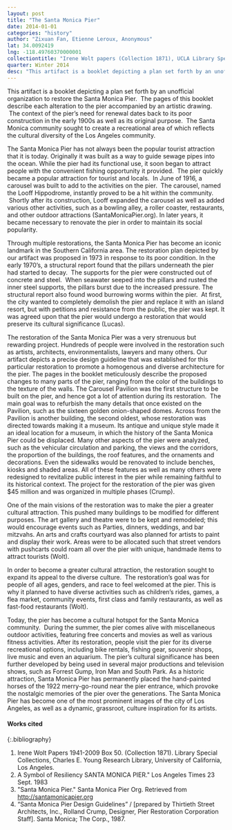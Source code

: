 ```yaml
---
layout: post
title: "The Santa Monica Pier"
date: 2014-01-01
categories: "history"
author: "Zixuan Fan, Etienne Leroux, Anonymous"
lat: 34.0092419
lng: -118.49760370000001
collectiontitle: "Irene Wolt papers (Collection 1871), UCLA Library Special Collections"
quarter: Winter 2014
desc: "This artifact is a booklet depicting a plan set forth by an unofficial organization to restore the Santa Monica Pier.  The pages of this booklet describe each alteration to the pier accompanied by an artistic drawing.  The context of the pier’s need for renewal dates back to its poor construction in the early 1900s as well as its original purpose.  The Santa Monica community sought to create a recreational area of which reflects the cultural diversity of the Los Angeles community."
---
```

This artifact is a booklet depicting a plan set forth by an unofficial organization to restore the Santa Monica Pier.  The pages of this booklet describe each alteration to the pier accompanied by an artistic drawing.  The context of the pier’s need for renewal dates back to its poor construction in the early 1900s as well as its original purpose.  The Santa Monica community sought to create a recreational area of which reflects the cultural diversity of the Los Angeles community.

The Santa Monica Pier has not always been the popular tourist attraction that it is today. Originally it was built as a way to guide sewage pipes into the ocean. While the pier had its functional use, it soon began to attract people with the convenient fishing opportunity it provided.  The pier quickly became a popular attraction for tourist and locals.  In June of 1916, a carousel was built to add to the activities on the pier.  The carousel, named the Looff Hippodrome, instantly proved to be a hit within the community.  Shortly after its construction, Looff expanded the carousel as well as added various other activities, such as a bowling alley, a roller coaster, restaurants, and other outdoor attractions (SantaMonicaPier.org). In later years, it became necessary to renovate the pier in order to maintain its social popularity.

Through multiple restorations, the Santa Monica Pier has become an iconic landmark in the Southern California area. The restoration plan depicted by our artifact was proposed in 1973 in response to its poor condition. In the early 1970’s, a structural report found that the pillars underneath the pier had started to decay.  The supports for the pier were constructed out of concrete and steel.  When seawater seeped into the pillars and rusted the inner steel supports, the pillars burst due to the increased pressure. The structural report also found wood burrowing worms within the pier.  At first, the city wanted to completely demolish the pier and replace it with an island resort, but with petitions and resistance from the public, the pier was kept. It was agreed upon that the pier would undergo a restoration that would preserve its cultural significance (Lucas). 

The restoration of the Santa Monica Pier was a very strenuous but rewarding project. Hundreds of people were involved in the restoration such as artists, architects, environmentalists, lawyers and many others. Our artifact depicts a precise design guideline that was established for this particular restoration to promote a homogenous and diverse architecture for the pier. The pages in the booklet meticulously describe the proposed changes to many parts of the pier, ranging from the color of the buildings to the texture of the walls. The Carousel Pavilion was the first structure to be built on the pier, and hence got a lot of attention during its restoration.  The main goal was to refurbish the many details that once existed on the Pavilion, such as the sixteen golden onion-shaped domes. Across from the Pavilion is another building, the second oldest, whose restoration was directed towards making it a museum. Its antique and unique style made it an ideal location for a museum, in which the history of the Santa Monica Pier could be displaced. Many other aspects of the pier were analyzed, such as the vehicular circulation and parking, the views and the corridors, the proportion of the buildings, the roof features, and the ornaments and decorations. Even the sidewalks would be renovated to include benches, kiosks and shaded areas. All of these features as well as many others were redesigned to revitalize public interest in the pier while remaining faithful to its historical context. The project for the restoration of the pier was given $45 million and was organized in multiple phases (Crump).

One of the main visions of the restoration was to make the pier a greater cultural attraction. This pushed many buildings to be modified for different purposes. The art gallery and theatre were to be kept and remodeled; this would encourage events such as Parties, dinners, weddings, and bar mitzvahs. An arts and crafts courtyard was also planned for artists to paint and display their work. Areas were to be allocated such that street vendors with pushcarts could roam all over the pier with unique, handmade items to attract tourists (Wolt).

In order to become a greater cultural attraction, the restoration sought to expand its appeal to the diverse culture.  The restoration’s goal was for people of all ages, genders, and race to feel welcomed at the pier. This is why it planned to have diverse activities such as children’s rides, games, a flea market, community events, first class and family restaurants, as well as fast-food restaurants (Wolt).

Today, the pier has become a cultural hotspot for the Santa Monica community.  During the summer, the pier comes alive with miscellaneous outdoor activities, featuring free concerts and movies as well as various fitness activities. After its restoration, people visit the pier for its diverse recreational options, including bike rentals, fishing gear, souvenir shops, live music and even an aquarium. The pier’s cultural significance has been further developed by being used in several major productions and television shows, such as Forrest Gump, Iron Man and South Park. As a historic attraction, Santa Monica Pier has permanently placed the hand-painted horses of the 1922 merry-go-round near the pier entrance, which provoke the nostalgic memories of the pier over the generations. The Santa Monica Pier has become one of the most prominent images of the city of Los Angeles, as well as a dynamic, grassroot, culture inspiration for its artists.


#### Works cited

{:.bibliography}
1. Irene Wolt Papers 1941-2009 Box 50. (Collection 1871). Library Special Collections, Charles E. Young Research Library, University of California, Los Angeles.
2.  A Symbol of Resiliency SANTA MONICA PIER.&quot; Los Angeles Times 23 Sept. 1983
3. &quot;Santa Monica Pier.&quot; Santa Monica Pier Org. Retrieved from http://santamonicapier.org
4. “Santa Monica Pier Design Guidelines” / [prepared by Thirtieth Street Architects, Inc., Rolland Crump, Designer, Pier Restoration Corporation Staff]. Santa Monica; The Corp., 1987.
